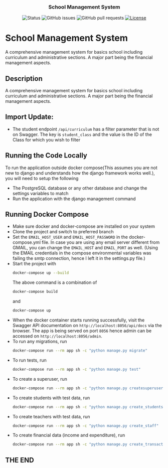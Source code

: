 
<h3 align="center">School Management System</h3>

<div align="center">

  ![Status](https://img.shields.io/badge/status-active-success.svg)
  ![GitHub issues](https://img.shields.io/github/issues/lesalami/lms_backend?color=yellow)
  ![GitHub pull requests](https://img.shields.io/github/issues-pr/lesalami/lms_backend?color=success)
  [![License](https://img.shields.io/badge/license-Proprietary-blue.svg)](/LICENSE)


</div>

# School Management System

A comprehensive management system for basics school including curriculum and administrative sections. A major part being the financial management aspects.
## Description
A comprehensive management system for  basics school including curriculum and administrative sections. A major part being the financial management aspects.

## Import Update:
* The student endpoint `/api/curriculum` has a filter parameter that is not on Swagger. The key is `student_class` and the value is the ID of the Class for which you wish to filter

## Running the Code Locally
To run the application outside docker compose(This assumes you are not new to django and understands how the django framework works well.), you will need to setup the following
* The PostgreSQL database or any other database and change the settings variables to match
* Run the application with the django management command


## Running Docker Compose
* Make sure docker and docker-compose are installed on your system
* Clone the project and switch to preferred branch
* Set the `EMAIL_HOST_USER` and `EMAIL_HOST_PASSWORD` in the docker-compose.yml file. In case you are using any email server different from GMAIL, you can change the `EMAIL_HOST` and `EMAIL_PORT` as well. (Using the EMAIL credentials in the compose environmental variables was failing the smtp connection, hence I left it in the settings.py file.)
* Start the project with 
    ```bash
    docker-compose up --build
    ```
    The above command is a combination of 
    ```bash
    docker-compose build
    ``` 
    and 
    ```bash
    docker-compose up
    ```
* When the docker container starts running successfully, visit the Swagger API documentation on `http://localhost:8056/api/docs` via the browser. The app is being served on port `8056` hence admin can be accessed on `http://localhost:8056/admin`.
* To run any migrations, run 
    ```bash
    docker-compose run --rm app sh -c "python manage.py migrate"
    ```
* To run tests, run 
    ```bash
    docker-compose run --rm app sh -c "python manage.py test"
    ```
* To create a superuser, run 
    ```bash
    docker-compose run --rm app sh -c "python manage.py createsuperuser"
    ```
* To create students with test data, run 
    ```bash
    docker-compose run --rm app sh -c "python manage.py create_students"
    ```
* To create teachers with test data, run 
    ```bash
    docker-compose run --rm app sh -c "python manage.py create_staff"
    ```
* To create financial data (income and expenditure), run
    ```bash
    docker-compose run --rm app sh -c "python manage.py create_transactions"
    ```


## THE END

